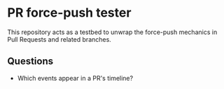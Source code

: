 # PR force-push tester

This repository acts as a testbed to unwrap the force-push mechanics in Pull Requests and related branches.

## Questions

- Which events appear in a PR's timeline?

